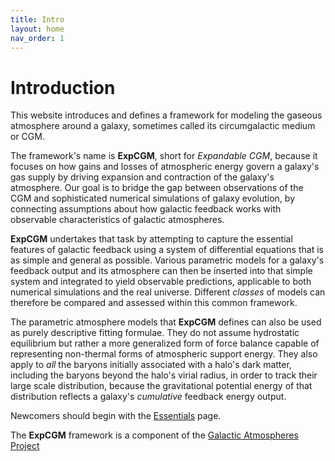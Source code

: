 ```yaml
---
title: Intro
layout: home
nav_order: 1
---
```


<title>ExpCGM</title> <script src="https://polyfill.io/v3/polyfill.min.js?features=es6"></script> <script> MathJax = { tex: { inlineMath: [['$', '$']], displayMath: [ ['$$','$$'], ["\\(","\\)"] ], processEscapes: true } }; </script> <script id="MathJax-script" async src="https://cdn.jsdelivr.net/npm/mathjax@3/es5/tex-chtml.js"> </script>

# Introduction

This website introduces and defines a framework for modeling the gaseous atmosphere around a galaxy, sometimes called its circumgalactic medium or CGM. 

The framework's name is **ExpCGM**, short for *Expandable CGM*, because it focuses on how gains and losses of atmospheric energy govern a galaxy's gas supply by driving expansion and contraction of the galaxy's atmosphere. Our goal is to bridge the gap between observations of the CGM and sophisticated numerical simulations of galaxy evolution, by connecting assumptions about how galactic feedback works with observable characteristics of galactic atmospheres.

**ExpCGM** undertakes that task by attempting to capture the essential features of galactic feedback using a system of differential equations that is as simple and general as possible. Various parametric models for a galaxy's feedback output and its atmosphere can then be inserted into that simple system and integrated to yield observable predictions, applicable to both numerical simulations and the real universe. Different *classes* of models can therefore be compared and assessed within this common framework. 

The parametric atmosphere models that **ExpCGM** defines can also be used as purely descriptive fitting formulae. They do not assume hydrostatic equilibrium but rather a more generalized form of force balance capable of representing non-thermal forms of atmospheric support energy. They also apply to *all* the baryons initially associated with a halo's dark matter, including the baryons beyond the halo's virial radius, in order to track their large scale distribution, because the gravitational potential energy of that distribution reflects a galaxy's *cumulative* feedback energy output.

Newcomers should begin with the [Essentials](descriptions/Essentials) page.

The **ExpCGM** framework is a component of the [Galactic Atmospheres Project](https://galacticatmospheres.org) 

